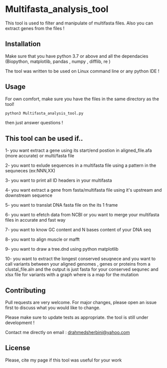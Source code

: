 # Multifasta_analysis_tool

This tool is used to filter and manipulate of multifasta files. Also you can extract genes from the files !

## Installation

Make sure that you have python 3.7 or above and all the dependacies (Biopython, matplotlib, pandas , numpy , difflib, re )

The tool was written to be used on Linux command line or any python IDE !

## Usage
For own comfort, make sure you have the files in the same directory as the tool!

```python
python3 Multifasta_analysis_tool.py

```
then just answer questions !

## This tool can be used if..
1- you want extract a gene using its start/end postion in aligned_file.afa (more accurate) or multi/fasta file

2- you want to exlude sequences in a multifasta file using a pattern in the sequneces (ex:NNN,XX)

3- you want to  print all  ID headers in your multifasta

4- you want extract a gene from fasta/multifasta file using it's upstream and downstream sequence

5- you want to translat DNA fasta file on the its 1 frame

6- you want to efetch data from NCBI or you want to merge your multifasta files in accurate and fast way 

7- you want to know GC content and N bases content of your DNA seq

8- you want to align muscle or mafft

9- you want to draw a tree.dnd using python matplotlib

10- you want to extract the longest conserved seuqnece and you want to call variants between your  aligned genomes , genes or proteins from a clustal_file.aln and the output is just fasta for your conserved sequnec and xlsx file for variants with a graph where is a map for the mutation 

## Contributing
Pull requests are very welcome. For major changes, please open an issue first to discuss what you would like to change.

Please make sure to update tests as appropriate.
the tool is still under development !

Contact me directly on email : drahmedsherbini@yahoo.com
## License
Please, cite my page if this tool was useful for your work

